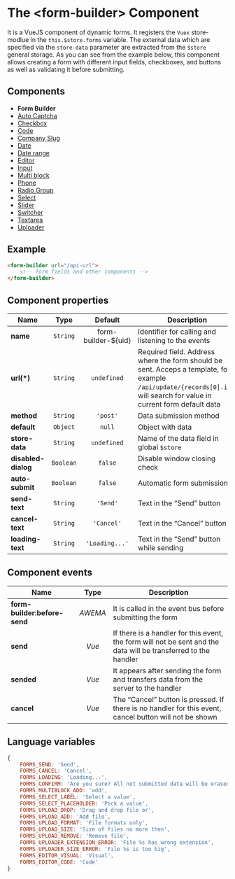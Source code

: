 # The &lt;form-builder&gt; Component

It is a VueJS component of dynamic forms. It registers the `Vuex` store-modlue in the `this.$store.forms` variable. The
external data which are specified via the `store-data` parameter are extracted from the `$store` general storage. As you can see from the example below, this component allows creating a form with different input fields, checkboxes, and buttons as well as validating it before submitting.

## Components
* **Form Builder**
* [Auto Captcha](./fb-auto-captcha.md)
* [Checkbox](./fb-checkbox.md)
* [Code](./fb-code.md)
* [Company Slug](./fb-company-slug.md)
* [Date](./fb-date.md)
* [Date range](./fb-date-range.md)
* [Editor](./fb-editor.md)
* [Input](./fb-input.md)
* [Multi block](./fb-multi-block.md)
* [Phone](./fb-phone.md)
* [Radio Group](./fb-radio-group.md)
* [Select](./fb-select.md)
* [Slider](./fb-slider.md)
* [Switcher](./fb-switcher.md)
* [Textarea](./fb-textarea.md)
* [Uploader](./fb-uploader.md)

## Example

```html
<form-builder url="/api-url">
    <!-- form fields and other components -->
</form-builder>
```

## Component properties

| Name                | Type      | Default             | Description                                       |
|---------------------|:---------:|:-------------------:|---------------------------------------------------|
| **name**            | `String`  | form-builder-${uid} | Identifier for calling and listening to the events |
| **url(*)**          | `String`  | `undefined`         | Required field. Address where the form should be sent. Acceps a template, for example `/api/update/{records[0].id}`, will search for value in current form default data |
| **method**          | `String`  | `'post'`            | Data submission method                            |
| **default**         | `Object`  | `null`              | Object with  data                                 |
| **store-data**      | `String`  | `undefined`         | Name of the data field in global `$store`           |
| **disabled-dialog** | `Boolean` | `false`             | Disable window closing check                      |
| **auto-submit**     | `Boolean` | `false`             | Automatic form submission                         |
| **send-text**       | `String`  | `'Send'`            | Text in the “Send” button                         |
| **cancel-text**     | `String`  | `'Cancel'`          | Text in the “Cancel” button                       |
| **loading-text**    | `String`  | `'Loading...'`      | Text in the “Send” button while sending           |


## Component events

| Name                         | Type      | Description                                     |
|------------------------------|:---------:|-------------------------------------------------|
| **form-builder:before-send** | *AWEMA*    | It is called in the event bus before submitting the form |
| **send**                     | *Vue*     | If there is a handler for this event, the form will not be sent and the data will be transferred to the handler |
| **sended**                   | *Vue*     | It appears after sending the form and transfers data from the server to the handler |
| **cancel**                   | *Vue*     | The “Cancel” button is pressed. If there is no handler for this event, cancel button will not be shown |


## Language variables

```javascript
{
    FORMS_SEND: 'Send',
    FORMS_CANCEL: 'Cancel',
    FORMS_LOADING: 'Loading...',
    FORMS_CONFIRM: 'Are you sure? All not submitted data will be erased...',
    FORMS_MULTIBLOCK_ADD: 'add',
    FORMS_SELECT_LABEL: 'Select a value',
    FORMS_SELECT_PLACEHOLDER: 'Pick a value',
    FORMS_UPLOAD_DROP: 'Drag and drop file or',
    FORMS_UPLOAD_ADD: 'Add file',
    FORMS_UPLOAD_FORMAT: 'File formats only',
    FORMS_UPLOAD_SIZE: 'Size of files no more then',
    FORMS_UPLOAD_REMOVE: 'Remove file',
    FORMS_UPLOADER_EXTENSION_ERROR: 'File %s has wrong extension',
    FORMS_UPLOADER_SIZE_ERROR: 'File %s is too big',
    FORMS_EDITOR_VISUAL: 'Visual',
    FORMS_EDITOR_CODE: 'Code'
}
```
